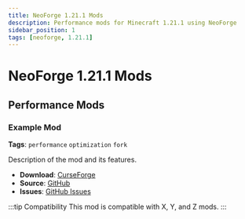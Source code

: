 ```yaml
---
title: NeoForge 1.21.1 Mods
description: Performance mods for Minecraft 1.21.1 using NeoForge
sidebar_position: 1
tags: [neoforge, 1.21.1]
---
```


# NeoForge 1.21.1 Mods

## Performance Mods

### Example Mod
**Tags**: `performance` `optimization` `fork`

Description of the mod and its features.

- **Download**: [CurseForge](link-to-curseforge)
- **Source**: [GitHub](link-to-github)
- **Issues**: [GitHub Issues](link-to-issues)

:::tip Compatibility
This mod is compatible with X, Y, and Z mods.
::: 